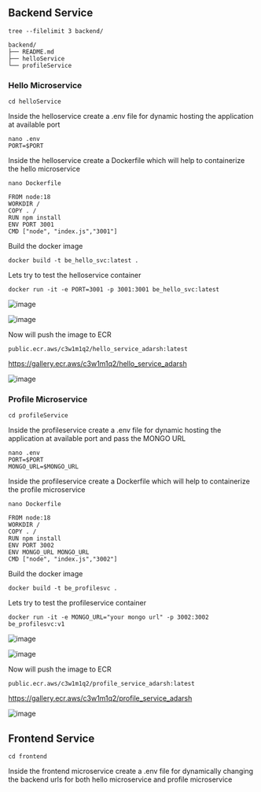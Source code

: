 ## Backend Service

```
tree --filelimit 3 backend/
```
```
backend/
├── README.md
├── helloService  
└── profileService  
```

### Hello Microservice
```
cd helloService
```
Inside the helloservice create a .env file for dynamic hosting the application at available port
```
nano .env
PORT=$PORT
```
Inside the helloservice create a Dockerfile which will help to containerize the hello microservice
```
nano Dockerfile
```
```
FROM node:18
WORKDIR /
COPY . /
RUN npm install
ENV PORT 3001
CMD ["node", "index.js","3001"]
```
Build the docker image
```
docker build -t be_hello_svc:latest .
```
Lets try to test the helloservice container
```
docker run -it -e PORT=3001 -p 3001:3001 be_hello_svc:latest
```
![image](https://github.com/AdarshIITDH/MERN_Microservices_EKS_Deployment/assets/60352729/d3ca9c67-298c-4850-8565-98da03952b2c)

![image](https://github.com/AdarshIITDH/MERN_Microservices_EKS_Deployment/assets/60352729/c2cc0c49-a022-46a4-bd6b-e21f3d1f74b5)


Now will push the image to ECR
```
public.ecr.aws/c3w1m1q2/hello_service_adarsh:latest
```
https://gallery.ecr.aws/c3w1m1q2/hello_service_adarsh

![image](https://github.com/AdarshIITDH/MERN_Microservices_EKS_Deployment/assets/60352729/7badf844-e56a-42a8-af8a-99481eecf998)


### Profile Microservice
```
cd profileService
```
Inside the profileservice create a .env file for dynamic hosting the application at available port and pass the MONGO URL
```
nano .env
PORT=$PORT
MONGO_URL=$MONGO_URL
```
Inside the profileservice create a Dockerfile which will help to containerize the profile microservice
```
nano Dockerfile
```
```
FROM node:18
WORKDIR /
COPY . /
RUN npm install
ENV PORT 3002
ENV MONGO_URL MONGO_URL
CMD ["node", "index.js","3002"]
```
Build the docker image
```
docker build -t be_profilesvc .
```
Lets try to test the profileservice container
```
docker run -it -e MONGO_URL="your mongo url" -p 3002:3002 be_profilesvc:v1
```
![image](https://github.com/AdarshIITDH/MERN_Microservices_EKS_Deployment/assets/60352729/900834f9-569f-4cec-8f2c-b6d3d3c793d4)

![image](https://github.com/AdarshIITDH/MERN_Microservices_EKS_Deployment/assets/60352729/3af78a36-8640-48b1-92d6-5db4bf658856)


Now will push the image to ECR
```
public.ecr.aws/c3w1m1q2/profile_service_adarsh:latest
```
https://gallery.ecr.aws/c3w1m1q2/profile_service_adarsh

![image](https://github.com/AdarshIITDH/MERN_Microservices_EKS_Deployment/assets/60352729/622b3cc4-8ad5-4c9d-89e7-3ce663ee34da)


## Frontend Service
```
cd frontend
```
Inside the frontend microservice create a .env file for dynamically changing the backend urls for both hello microservice and profile microservice







